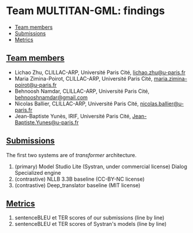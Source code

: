 # Team MULTITAN-GML: findings


- [Team members](#members)
- [Submissions](#submissions)
- [Metrics](#metrics)

## [Team members](#members)

- Lichao Zhu, CLILLAC-ARP, Université Paris Cité, <lichao.zhu@u-paris.fr>
- Maria Zimina-Poirot, CLILLAC-ARP, Université Paris Cité, <maria.zimina-poirot@u-paris.fr>
- Behnoosh Namdar, CLILLAC-ARP, Université Paris Cité, <behnooshnamdar@gmail.com>
- Nicolas Ballier, CLILLAC-ARP, Université Paris Cité, <nicolas.ballier@u-paris.fr>
- Jean-Baptiste Yunès, IRIF, Université Paris Cité, <Jean-Baptiste.Yunes@u-paris.fr>

## [Submissions](./Submissions_MULTITAN_GML/en_fr)

The first two systems are of *transformer* architecture. 

1. (primary) Model Studio Lite (Systran, under commercial license) Dialog Specialized engine
2. (contrastive) NLLB 3.3B baseline (CC-BY-NC license)
3. (contrastive) Deep_translator baseline (MIT license)

## [Metrics](./Metrics)

1. sentenceBLEU et TER scores of our submissions (line by line) 
2. sentenceBLEU et TER scores of Systran's models (line by line)





